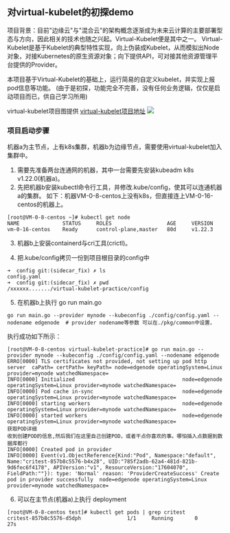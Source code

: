 ## 对virtual-kubelet的初探demo
项目背景：目前"边缘云"与"混合云"的架构概念逐渐成为未来云计算的主要部署型态与方向，因此相关的技术也随之兴起。Virtual-Kubelet便是其中之一。
Virtual-Kubelet是基于Kubelet的典型特性实现，向上伪装成Kubelet，从而模拟出Node对象，对接Kubernetes的原生资源对象；向下提供API，可对接其他资源管理平台提供的Provider。

本项目基于Virtual-Kubelet的基础上，运行简易的自定义kubelet，并实现上报pod信息等功能。
(由于是初探，功能完全不完善，没有任何业务逻辑，仅仅是启动项目而已，供自己学习所用)

virtual-kubelet项目图提供 [virtual-kubelet项目地址](https://github.com/virtual-kubelet/virtual-kubelet)
![](https://github.com/googs1025/virtual-kubelet-practice-demo/blob/main/image/diagram.svg?raw=true)

### 项目启动步骤
机器a为主节点，上有k8s集群，机器b为边缘节点，需要使用virtual-kubelet加入集群中。
1. 需要先准备两台连通网的机器，其中一台需要先安装kubeadm k8s v1.22.0(机器a)。
2. 先把机器b安装kubectl命令行工具，并修改.kube/config，使其可以连通机器a的集群。
如下：机器VM-0-8-centos上没有k8s，但直接连上VM-0-16-centos的机器上。
```
[root@VM-0-8-centos ~]# kubectl get node
NAME              STATUS     ROLES                  AGE     VERSION
vm-0-16-centos    Ready      control-plane,master   80d     v1.22.3
```
3. 机器b上安装containerd与cri工具(crictl)。

4. 把.kube/config拷贝一份到项目根目录的config中
```
➜  config git:(sidecar_fix) ✗ ls
config.yaml
➜  config git:(sidecar_fix) ✗ pwd
/xxxxxx......./virtual-kubelet-practice/config

```
5. 在机器b上执行 go run main.go
```
go run main.go --provider mynode --kubeconfig ./config/config.yaml --nodename edgenode  # provider nodename等参数 可以在./pkg/common中设置，
```
执行成功如下所示：
```
[root@VM-0-8-centos virtual-kubelet-practice]# go run main.go --provider mynode --kubeconfig ./config/config.yaml --nodename edgenode
ERRO[0000] TLS certificates not provided, not setting up pod http server  caPath= certPath= keyPath= node=edgenode operatingSystem=Linux provider=mynode watchedNamespace=
INFO[0000] Initialized                                   node=edgenode operatingSystem=Linux provider=mynode watchedNamespace=
INFO[0000] Pod cache in-sync                             node=edgenode operatingSystem=Linux provider=mynode watchedNamespace=
INFO[0000] starting workers                              node=edgenode operatingSystem=Linux provider=mynode watchedNamespace=
INFO[0000] started workers                               node=edgenode operatingSystem=Linux provider=mynode watchedNamespace=
获取POD详细
收到创建POD的信息,然后我们在这里自己创建POD，或者干点你喜欢的事。哪怕插入点数据到数据库都行
INFO[0000] Created pod in provider
INFO[0000] Event(v1.ObjectReference{Kind:"Pod", Namespace:"default", Name:"critest-857b8c5576-b4x28", UID:"785f2adb-62a4-481d-821b-9d6fec6f4178", APIVersion:"v1", ResourceVersion:"17604070", FieldPath:""}): type: 'Normal' reason: 'ProviderCreateSuccess' Create pod in provider successfully  node=edgenode operatingSystem=Linux provider=mynode watchedNamespace=
```
6. 可以在主节点(机器a)上执行 deployment
```
[root@VM-0-8-centos test]# kubectl get pods | grep critest
critest-857b8c5576-d5dph               1/1     Running       0                27s
```
